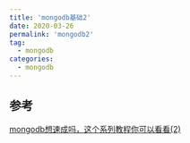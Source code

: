 ```yaml
---
title: 'mongodb基础2'
date: 2020-03-26
permalink: 'mongodb2'
tag:
  - mongodb
categories:
  - mongodb
---
```


## 参考

[mongodb想速成吗，这个系列教程你可以看看(2)](https://juejin.im/post/5cad9cefe51d456e336cd461)
